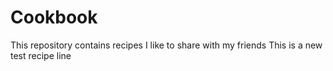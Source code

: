 # Cookbook
This repository contains recipes I like to share with my friends
This is a new test recipe line
